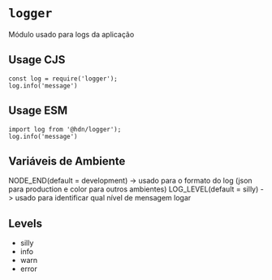 # `logger`

Módulo usado para logs da aplicação

## Usage CJS

```
const log = require('logger');
log.info('message')
```

## Usage ESM

```
import log from '@hdn/logger');
log.info('message')
```

## Variáveis de Ambiente
NODE_END(default = development) -> usado para o formato do log (json para production e color para outros ambientes)
LOG_LEVEL(default = silly) -> usado para identificar qual nível de mensagem logar

## Levels
- silly
- info
- warn
- error
